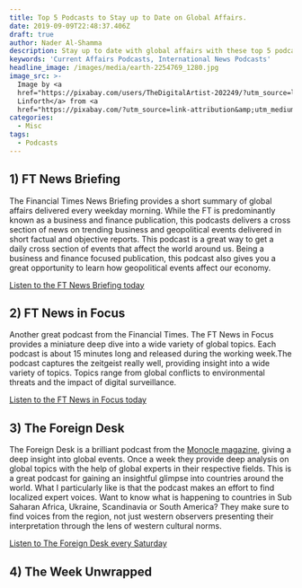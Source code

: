 ```yaml
---
title: Top 5 Podcasts to Stay up to Date on Global Affairs.
date: 2019-09-09T22:48:37.406Z
draft: true
author: Nader Al-Shamma
description: Stay up to date with global affairs with these top 5 podcasts.
keywords: 'Current Affairs Podcasts, International News Podcasts'
headline_image: /images/media/earth-2254769_1280.jpg
image_src: >-
  Image by <a
  href="https://pixabay.com/users/TheDigitalArtist-202249/?utm_source=link-attribution&amp;utm_medium=referral&amp;utm_campaign=image&amp;utm_content=2254769">Pete
  Linforth</a> from <a
  href="https://pixabay.com/?utm_source=link-attribution&amp;utm_medium=referral&amp;utm_campaign=image&amp;utm_content=2254769">Pixabay</a>
categories:
  - Misc
tags:
  - Podcasts
---
```

## 1) FT News Briefing

The Financial Times News Briefing provides a short summary of global affairs delivered every weekday morning. While the FT is predominantly known as a business and finance publication, this podcasts delivers a cross section of news on trending business and geopolitical events delivered in short factual and objective reports. This podcast is a great way to get a daily cross section of events that affect the world around us. Being a business and finance focused publication, this podcast  also gives you a great opportunity to learn how geopolitical events affect our economy. 

[Listen to the FT News Briefing today](https://www.ft.com/newsbriefing)

## 2) FT News in Focus

Another great podcast from the Financial Times. The FT News in Focus provides a miniature deep dive into a wide variety of global topics. Each podcast is about 15 minutes long and released during the working week.The podcast captures the zeitgeist really well, providing insight into a wide variety of topics. Topics range from global conflicts to environmental  threats and the impact of digital surveillance.

[Listen to the FT News in Focus today](https://www.ft.com/news-in-focus)   

## 3) The Foreign Desk

The Foreign Desk is a brilliant podcast from the [Monocle magazine](https://monocle.com/), giving a deep insight into global events. Once a week they provide deep analysis on global topics with the help of global experts in their respective fields. This is a great podcast for gaining an insightful glimpse into countries around the world. What I particularly like is that the podcast makes an effort to find localized expert voices. Want to know what is happening to countries in Sub Saharan Africa, Ukraine, Scandinavia or South America? They make sure to find voices from the region, not just western observers presenting their interpretation through the lens of western cultural norms. 

[Listen to The Foreign Desk every Saturday](https://monocle.com/radio/shows/the-foreign-desk/)

## 4) The Week Unwrapped 

